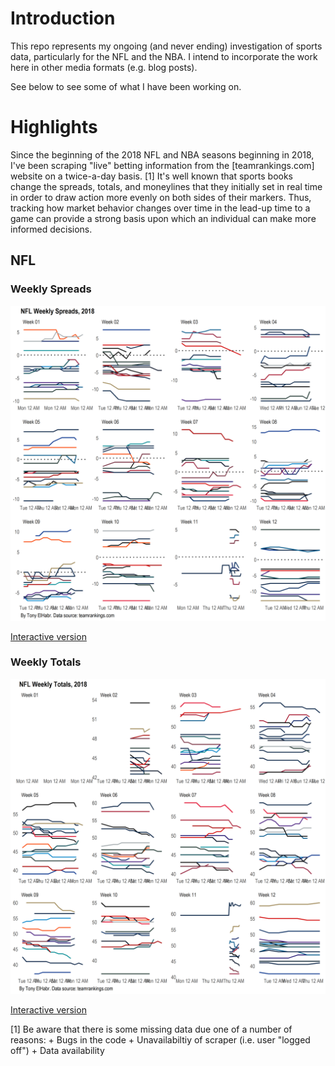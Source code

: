 
Introduction
============

This repo represents my ongoing (and never ending) investigation of sports data, particularly for the NFL and the NBA. I intend to incorporate the work here in other media formats (e.g. blog posts).

See below to see some of what I have been working on.

Highlights
==========

Since the beginning of the 2018 NFL and NBA seasons beginning in 2018, I've been scraping "live" betting information from the \[teamrankings.com\] website on a twice-a-day basis. [1] It's well known that sports books change the spreads, totals, and moneylines that they initially set in real time in order to draw action more evenly on both sides of their markers. Thus, tracking how market behavior changes over time in the lead-up time to a game can provide a strong basis upon which an individual can make more informed decisions.

NFL
---

### Weekly Spreads

!["NFL Weekly Spreads"](figs/viz_odds_nfl_tr_spread.png)

[Interactive version](figs/viz_odds_nfl_tr_spread.html)

### Weekly Totals

!["NFL Weekly Totals"](figs/viz_odds_nfl_tr_total.png)

[Interactive version](figs/viz_odds_nfl_tr_total.html)

[1] Be aware that there is some missing data due one of a number of reasons: + Bugs in the code + Unavailabiltiy of scraper (i.e. user "logged off") + Data availability
